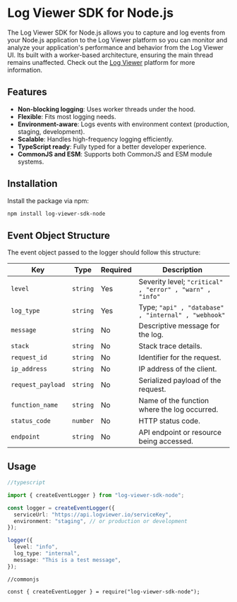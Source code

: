 # Log Viewer SDK for Node.js

The Log Viewer SDK for Node.js allows you to capture and log events from your Node.js application to the Log Viewer platform so you can monitor and analyze your application's performance and behavior from the Log Viewer UI. Its built with a worker-based architecture, ensuring the main thread remains unaffected. Check out the [Log Viewer](https://logviewer.io) platform for more information. 

## Features

- **Non-blocking logging**: Uses worker threads under the hood.
- **Flexible**: Fits most logging needs.
- **Environment-aware**: Logs events with environment context (production, staging, development).
- **Scalable**: Handles high-frequency logging efficiently.
- **TypeScript ready**: Fully typed for a better developer experience.
- **CommonJS and ESM**: Supports both CommonJS and ESM module systems.

## Installation

Install the package via npm:

```bash
npm install log-viewer-sdk-node
```

## Event Object Structure

The event object passed to the logger should follow this structure:

| **Key**            | **Type**                                              | **Required** | **Description**                                         |
|--------------------|-------------------------------------------------------|--------------|---------------------------------------------------------|
| `level`            | `string`                                              | Yes          | Severity level; `"critical" , "error" , "warn" , "info"`|
| `log_type`         | `string`                                              | Yes          | Type; `"api" , "database" , "internal" , "webhook"`     |
| `message`          | `string`                                              | No           | Descriptive message for the log.                        |
| `stack`            | `string`                                              | No           | Stack trace details.                                    |
| `request_id`       | `string`                                              | No           | Identifier for the request.                             |
| `ip_address`       | `string`                                              | No           | IP address of the client.                               |
| `request_payload`  | `string`                                              | No           | Serialized payload of the request.                      |
| `function_name`    | `string`                                              | No           | Name of the function where the log occurred.            |
| `status_code`      | `number`                                              | No           | HTTP status code.                                       |
| `endpoint`         | `string`                                              | No           | API endpoint or resource being accessed.                |



## Usage

```typescript
//typescript

import { createEventLogger } from "log-viewer-sdk-node";

const logger = createEventLogger({
  serviceUrl: "https://api.logviewer.io/serviceKey",
  environment: "staging", // or production or development
});

logger({
  level: "info",
  log_type: "internal",
  message: "This is a test message",
});
```


```commonjs
//commonjs

const { createEventLogger } = require("log-viewer-sdk-node");
```

